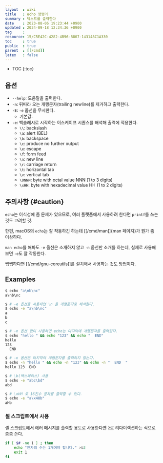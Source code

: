```yaml
---
layout  : wiki
title   : echo 명령어
summary : 텍스트를 출력한다
date    : 2023-08-06 19:23:44 +0900
updated : 2024-09-18 12:34:36 +0900
tag     : 
resource: 15/C5E42C-4282-4B96-8807-143148C1A330
toc     : true
public  : true
parent  : [[/cmd]]
latex   : false
---
```

* TOC
{:toc}

## 옵션

- `--help`: 도움말을 출력한다.
- `-n`: 뒤따라 오는 개행문자(trailing newline)를 제거하고 출력한다.
- `-E`: `-e` 옵션을 무시한다.
    - 기본값.
- `-e`: 백슬래시로 시작하는 이스케이프 시퀀스를 해석해 출력에 적용한다.
    - `\\`: backslash
    - `\a`: alert (BEL)
    - `\b`: backspace
    - `\c`: produce no further output
    - `\e`: escape
    - `\f`: form feed
    - `\n`: new line
    - `\r`: carriage return
    - `\t`: horizontal tab
    - `\v`: vertical tab
    - `\0NNN`: byte with octal value NNN (1 to 3 digits)
    - `\xHH`: byte with hexadecimal value HH (1 to 2 digits)

## 주의사항 {#caution}

`echo`는 이식성에 좀 문제가 있으므로, 여러 플랫폼에서 사용하려 한다면 `printf`를 쓰는 것도 고려할 것.

한편, macOS의 `echo`는 잘 작동하긴 하는데 [[/cmd/man]]{man 페이지}가 뭔가 좀 이상하다.

`man echo`를 해봐도 `-e` 옵션은 소개하지 않고 `-n` 옵션만 소개를 하는데, 실제로 사용해보면 `-e`도 잘 작동한다.

찝찝하다면 [[/cmd/gnu-coreutils]]를 설치해서 사용하는 것도 방법이다.

## Examples

```bash
$ echo "a\nb\nc"
a\nb\nc

$ # -e 옵션을 사용하면 \n 을 개행문자로 해석한다.
$ echo -e "a\nb\nc"
a
b
c
```

```bash
$ # -n 옵션 없이 사용하면 echo는 마지막에 개행문자를 출력한다.
$ echo "hello " && echo "123" && echo "  END"
hello 
123
  END

$ # -n 옵션은 마지막의 개행문자를 출력하지 않는다.
$ echo -n "hello " && echo -n "123" && echo -n "  END  "
hello 123  END  
```

```bash
$ # \b(백스페이스) 사용
$ echo -e "abc\bd"
abd

$ # \xHH 로 16진수 문자를 출력할 수 있다.
$ echo -e "a\x48b"
aHb
```

### 셸 스크립트에서 사용

셸 스크립트에서 에러 메시지를 출력할 용도로 사용한다면 `2`로 리다이렉션하는 식으로 종종 쓴다.

```bash
if [ $# -ne 1 ] ; then
    echo "인자의 수는 1개여야 합니다." >&2
    exit 1
fi
```

